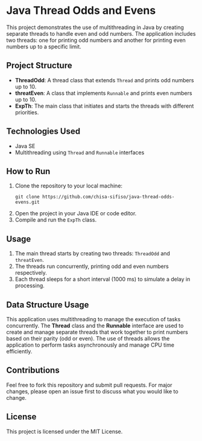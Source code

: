 
<body>
    <h1>Java Thread Odds and Evens</h1>
    <p>This project demonstrates the use of multithreading in Java by creating separate threads to handle even and odd numbers. The application includes two threads: one for printing odd numbers and another for printing even numbers up to a specific limit.</p>
    <h2>Project Structure</h2>
    <ul>
        <li><strong>ThreadOdd</strong>: A thread class that extends <code>Thread</code> and prints odd numbers up to 10.</li>
        <li><strong>threatEven</strong>: A class that implements <code>Runnable</code> and prints even numbers up to 10.</li>
        <li><strong>ExpTh</strong>: The main class that initiates and starts the threads with different priorities.</li>
    </ul>

   <h2>Technologies Used</h2>
    <ul>
        <li>Java SE</li>
        <li>Multithreading using <code>Thread</code> and <code>Runnable</code> interfaces</li>
    </ul>

   <h2>How to Run</h2>
    <ol>
        <li>Clone the repository to your local machine:
            <pre><code>git clone https://github.com/chisa-sifiso/java-thread-odds-evens.git</code></pre>
        </li>
        <li>Open the project in your Java IDE or code editor.</li>
        <li>Compile and run the <code>ExpTh</code> class.</li>
    </ol>
    <h2>Usage</h2>
    <ol>
        <li>The main thread starts by creating two threads: <code>ThreadOdd</code> and <code>threatEven</code>.</li>
        <li>The threads run concurrently, printing odd and even numbers respectively.</li>
        <li>Each thread sleeps for a short interval (1000 ms) to simulate a delay in processing.</li>
    </ol>
    <h2>Data Structure Usage</h2>
    <p>This application uses multithreading to manage the execution of tasks concurrently. The <strong>Thread</strong> class and the <strong>Runnable</strong> interface are used to create and manage separate threads that work together to print numbers based on their parity (odd or even). The use of threads allows the application to perform tasks asynchronously and manage CPU time efficiently.</p>

  <h2>Contributions</h2>
    <p>Feel free to fork this repository and submit pull requests. For major changes, please open an issue first to discuss what you would like to change.</p>

   <h2>License</h2>
    <p>This project is licensed under the MIT License.</p>
</body>
</html>
